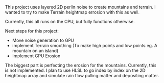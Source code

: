This project uses layered 2D perlin noise to create mountains and terrain. I wanted to try to make Terrain heightmap errosion with this as well.

Currently, this all runs on the CPU, but fully functions otherwise.

Next steps for this project:
- Move noise generation to GPU
- implement Terrain smoothing (To make high points and low points eg. A mountain on an island)
- Implement GPU Erosion

The biggest part is perfecting the erosion for the mountains. Currently, this is not implemented. I plan to use HLSL to go index by index on the 2D heightmap array and simulate rain flow pulling matter and depositing matter.
